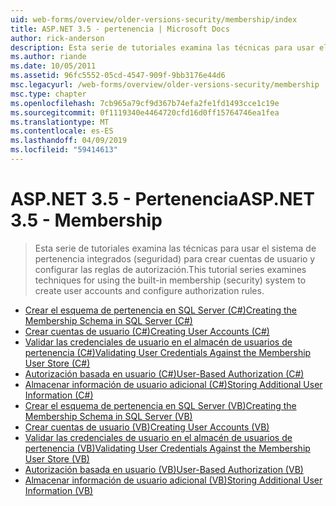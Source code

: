 ```yaml
---
uid: web-forms/overview/older-versions-security/membership/index
title: ASP.NET 3.5 - pertenencia | Microsoft Docs
author: rick-anderson
description: Esta serie de tutoriales examina las técnicas para usar el sistema de pertenencia integrados (seguridad) para crear cuentas de usuario y configurar las reglas de autorización.
ms.author: riande
ms.date: 10/05/2011
ms.assetid: 96fc5552-05cd-4547-909f-9bb3176e44d6
msc.legacyurl: /web-forms/overview/older-versions-security/membership
msc.type: chapter
ms.openlocfilehash: 7cb965a79cf9d367b74efa2fe1fd1493cce1c19e
ms.sourcegitcommit: 0f1119340e4464720cfd16d0ff15764746ea1fea
ms.translationtype: MT
ms.contentlocale: es-ES
ms.lasthandoff: 04/09/2019
ms.locfileid: "59414613"
---
```

# <a name="aspnet-35---membership"></a><span data-ttu-id="80617-103">ASP.NET 3.5 - Pertenencia</span><span class="sxs-lookup"><span data-stu-id="80617-103">ASP.NET 3.5 - Membership</span></span>

> <span data-ttu-id="80617-104">Esta serie de tutoriales examina las técnicas para usar el sistema de pertenencia integrados (seguridad) para crear cuentas de usuario y configurar las reglas de autorización.</span><span class="sxs-lookup"><span data-stu-id="80617-104">This tutorial series examines techniques for using the built-in membership (security) system to create user accounts and configure authorization rules.</span></span>


- [<span data-ttu-id="80617-105">Crear el esquema de pertenencia en SQL Server (C#)</span><span class="sxs-lookup"><span data-stu-id="80617-105">Creating the Membership Schema in SQL Server (C#)</span></span>](creating-the-membership-schema-in-sql-server-cs.md)
- [<span data-ttu-id="80617-106">Crear cuentas de usuario (C#)</span><span class="sxs-lookup"><span data-stu-id="80617-106">Creating User Accounts (C#)</span></span>](creating-user-accounts-cs.md)
- [<span data-ttu-id="80617-107">Validar las credenciales de usuario en el almacén de usuarios de pertenencia (C#)</span><span class="sxs-lookup"><span data-stu-id="80617-107">Validating User Credentials Against the Membership User Store (C#)</span></span>](validating-user-credentials-against-the-membership-user-store-cs.md)
- [<span data-ttu-id="80617-108">Autorización basada en usuario (C#)</span><span class="sxs-lookup"><span data-stu-id="80617-108">User-Based Authorization (C#)</span></span>](user-based-authorization-cs.md)
- [<span data-ttu-id="80617-109">Almacenar información de usuario adicional (C#)</span><span class="sxs-lookup"><span data-stu-id="80617-109">Storing Additional User Information (C#)</span></span>](storing-additional-user-information-cs.md)
- [<span data-ttu-id="80617-110">Crear el esquema de pertenencia en SQL Server (VB)</span><span class="sxs-lookup"><span data-stu-id="80617-110">Creating the Membership Schema in SQL Server (VB)</span></span>](creating-the-membership-schema-in-sql-server-vb.md)
- [<span data-ttu-id="80617-111">Crear cuentas de usuario (VB)</span><span class="sxs-lookup"><span data-stu-id="80617-111">Creating User Accounts (VB)</span></span>](creating-user-accounts-vb.md)
- [<span data-ttu-id="80617-112">Validar las credenciales de usuario en el almacén de usuarios de pertenencia (VB)</span><span class="sxs-lookup"><span data-stu-id="80617-112">Validating User Credentials Against the Membership User Store (VB)</span></span>](validating-user-credentials-against-the-membership-user-store-vb.md)
- [<span data-ttu-id="80617-113">Autorización basada en usuario (VB)</span><span class="sxs-lookup"><span data-stu-id="80617-113">User-Based Authorization (VB)</span></span>](user-based-authorization-vb.md)
- [<span data-ttu-id="80617-114">Almacenar información de usuario adicional (VB)</span><span class="sxs-lookup"><span data-stu-id="80617-114">Storing Additional User Information (VB)</span></span>](storing-additional-user-information-vb.md)

